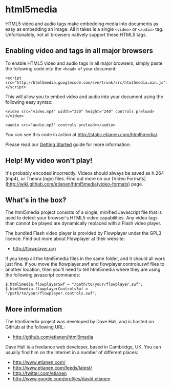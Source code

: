 # html5media

HTML5 video and audio tags make embedding media into documents as easy as
embedding an image. All it takes is a single `<video>` or `<audio>` tag.
Unfortunately, not all browsers natively support these HTML5 tags.


## Enabling video and tags in all major browsers

To enable HTML5 video and audio tags in all major browsers, simply paste the following
code into the `<head>` of your document:

    <script src="http://html5media.googlecode.com/svn/trunk/src/html5media.min.js"></script>
    
This will allow you to embed video and audio into your document using the
following easy syntax:

    <video src="video.mp4" width="320" height="240" controls preload></video>

    <audio src="audio.mp3" controls preload></audio>
    
You can see this code in action at <http://static.etianen.com/html5media/>.

Please read our [Getting Started](http://wiki.github.com/etianen/html5media/getting-started)
guide for more information:
    
    
## Help! My video won't play!

It's probably encoded incorrectly. Videos should always be saved as h.264 (mp4),
or Theora (ogv) files. Find out more on our [Video Formats](http://wiki.github.com/etianen/html5media(video-formats)
page.
    
    
## What's in the box?

The html5media project consists of a single, minified Javascript file that is
used to detect your browser's HTML5 video capabilities. Any video tags than
cannot be played are dynamically replaced with a Flash video player.

The bundled Flash video player is provided by Flowplayer under the GPL3 licence.
Find out more about Flowplayer at their website:

*   <http://flowplayer.org>
    
If you keep all the html5media files in the same folder, and it should all work
just fine. If you move the flowplayer.swf and flowplayer.controls.swf files to
another location, then you'll need to tell html5media where they are using the
following javascript commands:

    $.html5media.flowplayerSwf = "/path/to/your/flowplayer.swf";
    $.html5media.flowplayerControlsSwf = "/path/to/your/flowplayer.controls.swf";
    
    
## More information

The html5media project was developed by Dave Hall, and is hosted on GitHub at
the following URL:

*   <http://github.com/etianen/html5media>
    
Dave Hall is a freelance web developer, based in Cambridge, UK. You can usually
find him on the Internet in a number of different places:

*   <http://www.etianen.com/>
*   <http://www.etianen.com/feeds/latest/>
*   <http://twitter.com/etianen>
*   <http://www.google.com/profiles/david.etianen>

